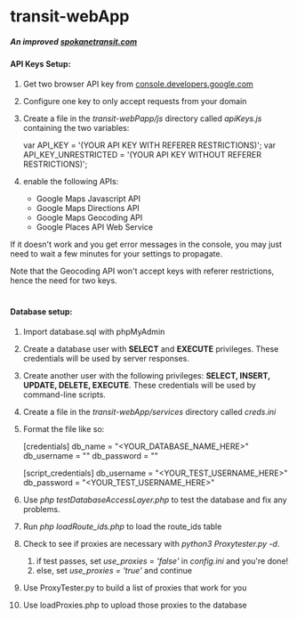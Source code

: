 # transit-webApp
##### _An improved [spokanetransit.com](https://www.spokanetransit.com/)_

#### API Keys Setup:
1. Get two browser API key from [console.developers.google.com](https://console.developers.google.com)
2. Configure one key to only accept requests from your domain
3. Create a file in the _transit-webPapp/js_ directory called _apiKeys.js_ containing the two variables:


    var API_KEY = '(YOUR API KEY WITH REFERER RESTRICTIONS)';
    var API_KEY_UNRESTRICTED = '(YOUR API KEY WITHOUT REFERER RESTRICTIONS)';
    
4. enable the following APIs:
    + Google Maps Javascript API
    + Google Maps Directions API
    + Google Maps Geocoding API
    + Google Places API Web Service


If it doesn't work and you get error messages in the console, you may just need to wait a few minutes for your settings to propagate.

Note that the Geocoding API won't accept keys with referer restrictions, hence the need for two keys. 

#

#### Database setup:
1. Import database.sql with phpMyAdmin
2. Create a database user with **SELECT** and **EXECUTE** privileges. These credentials will be used by server responses.
3. Create another user with the following privileges: **SELECT, INSERT, UPDATE, DELETE, EXECUTE**. These credentials will be used by command-line scripts.
4. Create a file in the _transit-webApp/services_ directory called _creds.ini_
5. Format the file like so:


    [credentials]
    db_name = "<YOUR_DATABASE_NAME_HERE>"
    db_username = "<USERNAME>"
    db_password = "<PASSWORD>"
    
    [script_credentials]
    db_username = "<YOUR_TEST_USERNAME_HERE>"
    db_password = "<YOUR_TEST_USERNAME_HERE>"

6. Use _php testDatabaseAccessLayer.php_ to test the database and fix any problems.
7. Run _php loadRoute_ids.php_ to load the route_ids table
8. Check to see if proxies are necessary with _python3 Proxytester.py -d_.
    1. if test passes, set _use_proxies = 'false'_ in _config.ini_ and you're done!
    2. else, set _use_proxies = 'true'_ and continue
9. Use ProxyTester.py to build a list of proxies that work for you
10. Use loadProxies.php to upload those proxies to the database 